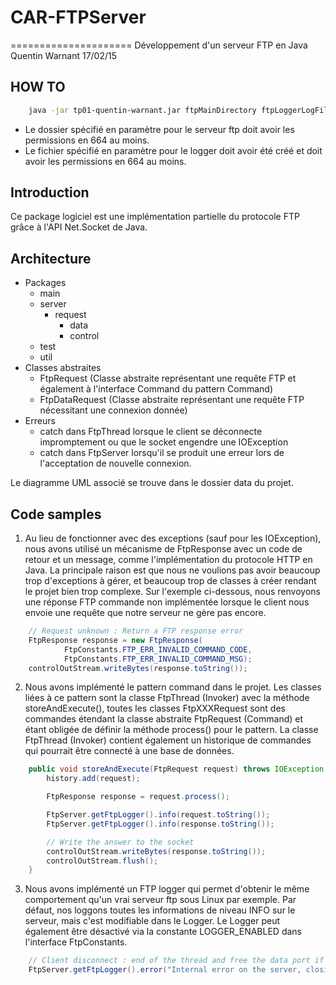 # CAR-FTPServer
=====================
Développement d'un serveur FTP en Java
Quentin Warnant
17/02/15

HOW TO
------------
```bash
    java -jar tp01-quentin-warnant.jar ftpMainDirectory ftpLoggerLogFile
```
* Le dossier spécifié en paramètre pour le serveur ftp doit avoir les permissions en 664 au moins.
* Le fichier spécifié en paramètre pour le logger doit avoir été créé et doit avoir les permissions en 664 au moins.

Introduction
------------
Ce package logiciel est une implémentation partielle du protocole FTP grâce à l'API Net.Socket de Java.

Architecture
------------
* Packages
    * main
    * server
        * request
            * data
            * control
    * test
    * util
* Classes abstraites
    * FtpRequest (Classe abstraite représentant une requête FTP et également à l'interface Command du pattern Command)
    * FtpDataRequest (Classe abstraite représentant une requête FTP nécessitant une connexion donnée)
* Erreurs
    * catch dans FtpThread lorsque le client se déconnecte impromptement ou que le socket engendre une IOException
    * catch dans FtpServer lorsqu'il se produit une erreur lors de l'acceptation de nouvelle connexion.
    
Le diagramme UML associé se trouve dans le dossier data du projet.
    
Code samples
------------
1. Au lieu de fonctionner avec des exceptions (sauf pour les IOException), nous avons utilisé un mécanisme de FtpResponse
avec un code de retour et un message, comme l'implémentation du protocole HTTP en Java. La principale raison est que nous ne 
voulions pas avoir beaucoup trop d'exceptions à gérer, et beaucoup trop de classes à créer rendant le projet bien trop complexe.
Sur l'exemple ci-dessous, nous renvoyons une réponse FTP commande non implémentée lorsque le client nous envoie une requête
que notre serveur ne gère pas encore.

```java
    // Request unknown : Return a FTP response error
    FtpResponse response = new FtpResponse(
            FtpConstants.FTP_ERR_INVALID_COMMAND_CODE,
            FtpConstants.FTP_ERR_INVALID_COMMAND_MSG);
    controlOutStream.writeBytes(response.toString());
```

2. Nous avons implémenté le pattern command dans le projet. Les classes liées à ce pattern sont la classe FtpThread (Invoker)
avec la méthode storeAndExecute(), toutes les classes FtpXXXRequest sont des commandes étendant la classe abstraite 
FtpRequest (Command) et étant obligée de définir la méthode process() pour le pattern. La classe FtpThread (Invoker) 
contient également un historique de commandes qui pourrait être connecté à une base de données. 

```java
    public void storeAndExecute(FtpRequest request) throws IOException {
        history.add(request);

        FtpResponse response = request.process();

        FtpServer.getFtpLogger().info(request.toString());
        FtpServer.getFtpLogger().info(response.toString());

        // Write the answer to the socket
        controlOutStream.writeBytes(response.toString());
        controlOutStream.flush();
    }
```
3. Nous avons implémenté un FTP logger qui permet d'obtenir le même comportement qu'un vrai serveur ftp sous Linux par exemple. 
Par défaut, nos loggons toutes les informations de niveau INFO sur le serveur, mais c'est modifiable dans le Logger. Le Logger
peut également être désactivé via la constante LOGGER_ENABLED dans l'interface FtpConstants. 

```java
    // Client disconnect : end of the thread and free the data port if needed
    FtpServer.getFtpLogger().error("Internal error on the server, closing the thread #" + this.id + " with error " + e.getMessage());
```